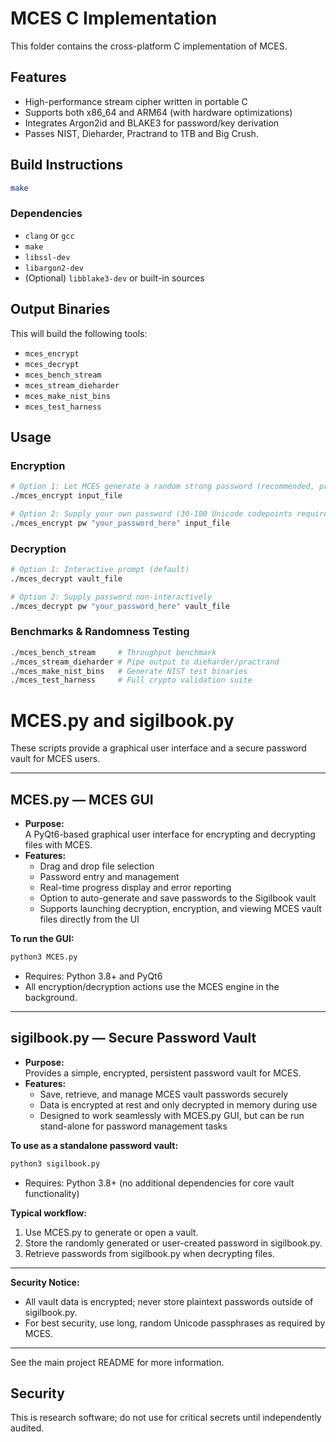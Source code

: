 # MCES C Implementation

This folder contains the cross-platform C implementation of MCES.

## Features

- High-performance stream cipher written in portable C
- Supports both x86_64 and ARM64 (with hardware optimizations)
- Integrates Argon2id and BLAKE3 for password/key derivation
- Passes NIST, Dieharder, Practrand to 1TB and Big Crush.

## Build Instructions

```sh
make
```

### Dependencies

- `clang` or `gcc`
- `make`
- `libssl-dev`
- `libargon2-dev`
- (Optional) `libblake3-dev` or built-in sources

## Output Binaries

This will build the following tools:
- `mces_encrypt`
- `mces_decrypt`
- `mces_bench_stream`
- `mces_stream_dieharder`
- `mces_make_nist_bins`
- `mces_test_harness`

## Usage

### **Encryption**
```sh
# Option 1: Let MCES generate a random strong password (recommended, prints to console)
./mces_encrypt input_file

# Option 2: Supply your own password (30-100 Unicode codepoints required)
./mces_encrypt pw "your_password_here" input_file
```

### **Decryption**
```sh
# Option 1: Interactive prompt (default)
./mces_decrypt vault_file

# Option 2: Supply password non-interactively
./mces_decrypt pw "your_password_here" vault_file
```

### **Benchmarks & Randomness Testing**
```sh
./mces_bench_stream     # Throughput benchmark
./mces_stream_dieharder # Pipe output to dieharder/practrand
./mces_make_nist_bins   # Generate NIST test binaries
./mces_test_harness     # Full crypto validation suite
```

# MCES.py and sigilbook.py

These scripts provide a graphical user interface and a secure password vault for MCES users.

---

## MCES.py — MCES GUI

- **Purpose:**  
  A PyQt6-based graphical user interface for encrypting and decrypting files with MCES.
- **Features:**  
  - Drag and drop file selection  
  - Password entry and management  
  - Real-time progress display and error reporting  
  - Option to auto-generate and save passwords to the Sigilbook vault  
  - Supports launching decryption, encryption, and viewing MCES vault files directly from the UI

**To run the GUI:**  
```sh
python3 MCES.py
```
- Requires: Python 3.8+ and PyQt6  
- All encryption/decryption actions use the MCES engine in the background.

---

## sigilbook.py — Secure Password Vault

- **Purpose:**  
  Provides a simple, encrypted, persistent password vault for MCES.
- **Features:**  
  - Save, retrieve, and manage MCES vault passwords securely  
  - Data is encrypted at rest and only decrypted in memory during use  
  - Designed to work seamlessly with MCES.py GUI, but can be run stand-alone for password management tasks

**To use as a standalone password vault:**  
```sh
python3 sigilbook.py
```
- Requires: Python 3.8+ (no additional dependencies for core vault functionality)

**Typical workflow:**  
1. Use MCES.py to generate or open a vault.
2. Store the randomly generated or user-created password in sigilbook.py.
3. Retrieve passwords from sigilbook.py when decrypting files.

---

**Security Notice:**  
- All vault data is encrypted; never store plaintext passwords outside of sigilbook.py.
- For best security, use long, random Unicode passphrases as required by MCES.

---

See the main project README for more information.


## Security

This is research software; do not use for critical secrets until independently audited.

